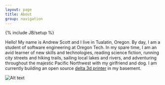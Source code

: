 ```yaml
---
layout: page
title: About
group: navigation
---
```

{% include JB/setup %}

Hello!  My name is Andrew Scott and I live in Tualatin, Oregon.  By day, I am a student of software engineering at Oregon Tech. In my spare time, I am an avid learner of new skills and technologies, reading science fiction, running city streets and hiking trails, sailing local lakes and rivers, and adventuring throughout the majestic Pacific Northwest with my girlfriend and dog.  I am currently building an open source [delta 3d printer](http://reprap.org/wiki/Kossel) in my basement.

![Alt text](http://imgur.com/sp2XjIC "author")


